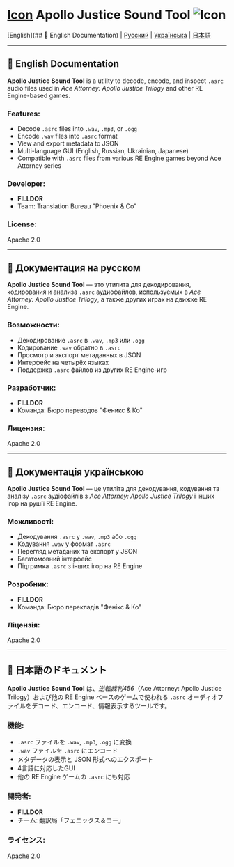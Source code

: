 # [Icon](./_internal/1.ico) Apollo Justice Sound Tool ![Icon](./_internal/1.ico)

[English](## 📘 English Documentation) | [Русский](#документация-на-русском) | [Українська](#документація-українською) | [日本語](#日本語のドキュメント)


---

## 📘 English Documentation

**Apollo Justice Sound Tool** is a utility to decode, encode, and inspect `.asrc` audio files used in *Ace Attorney: Apollo Justice Trilogy* and other RE Engine-based games.

### Features:
- Decode `.asrc` files into `.wav`, `.mp3`, or `.ogg`
- Encode `.wav` files into `.asrc` format
- View and export metadata to JSON
- Multi-language GUI (English, Russian, Ukrainian, Japanese)
- Compatible with `.asrc` files from various RE Engine games beyond Ace Attorney series

### Developer:
- **FILLDOR**
- Team: Translation Bureau "Phoenix & Co"

### License:
Apache 2.0

---

## 📘 Документация на русском

**Apollo Justice Sound Tool** — это утилита для декодирования, кодирования и анализа `.asrc` аудиофайлов, используемых в *Ace Attorney: Apollo Justice Trilogy*, а также других играх на движке RE Engine.

### Возможности:
- Декодирование `.asrc` в `.wav`, `.mp3` или `.ogg`
- Кодирование `.wav` обратно в `.asrc`
- Просмотр и экспорт метаданных в JSON
- Интерфейс на четырёх языках
- Поддержка `.asrc` файлов из других RE Engine-игр

### Разработчик:
- **FILLDOR**
- Команда: Бюро переводов "Феникс & Ко"

### Лицензия:
Apache 2.0

---

## 📘 Документація українською

**Apollo Justice Sound Tool** — це утиліта для декодування, кодування та аналізу `.asrc` аудіофайлів з *Ace Attorney: Apollo Justice Trilogy* і інших ігор на рушії RE Engine.

### Можливості:
- Декодування `.asrc` у `.wav`, `.mp3` або `.ogg`
- Кодування `.wav` у формат `.asrc`
- Перегляд метаданих та експорт у JSON
- Багатомовний інтерфейс
- Підтримка `.asrc` з інших ігор на RE Engine

### Розробник:
- **FILLDOR**
- Команда: Бюро перекладів "Фенікс & Ко"

### Ліцензія:
Apache 2.0

---

## 📘 日本語のドキュメント

**Apollo Justice Sound Tool** は、*逆転裁判456*（Ace Attorney: Apollo Justice Trilogy）および他の RE Engine ベースのゲームで使われる `.asrc` オーディオファイルをデコード、エンコード、情報表示するツールです。

### 機能:
- `.asrc` ファイルを `.wav`, `.mp3`, `.ogg` に変換
- `.wav` ファイルを `.asrc` にエンコード
- メタデータの表示と JSON 形式へのエクスポート
- 4言語に対応したGUI
- 他の RE Engine ゲームの `.asrc` にも対応

### 開発者:
- **FILLDOR**
- チーム: 翻訳局「フェニックス＆コー」

### ライセンス:
Apache 2.0
